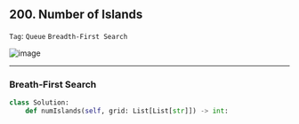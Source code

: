 ## 200. Number of Islands

```Tag```: ```Queue``` ```Breadth-First Search```

![image](https://user-images.githubusercontent.com/35042430/208777516-4db2391f-efa1-486b-b741-bca096c1be9a.png)

---

### Breath-First Search

```Python
class Solution:
    def numIslands(self, grid: List[List[str]]) -> int:
        

```
